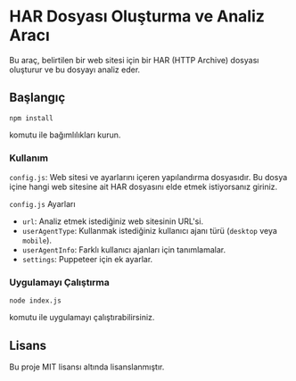 # HAR Dosyası Oluşturma ve Analiz Aracı

Bu araç, belirtilen bir web sitesi için bir HAR (HTTP Archive) dosyası oluşturur ve bu dosyayı analiz eder.

## Başlangıç

```
npm install
```

komutu ile bağımlılıkları kurun.

### Kullanım

`config.js`: Web sitesi ve ayarlarını içeren yapılandırma dosyasıdır. Bu dosya içine hangi web sitesine ait HAR dosyasını elde etmek istiyorsanız giriniz.

`config.js` Ayarları

- `url`: Analiz etmek istediğiniz web sitesinin URL'si.
- `userAgentType`: Kullanmak istediğiniz kullanıcı ajanı türü (`desktop` veya `mobile`).
- `userAgentInfo`: Farklı kullanıcı ajanları için tanımlamalar.
- `settings`: Puppeteer için ek ayarlar.

### Uygulamayı Çalıştırma

```
node index.js
```

komutu ile uygulamayı çalıştırabilirsiniz.

## Lisans

Bu proje MIT lisansı altında lisanslanmıştır.
